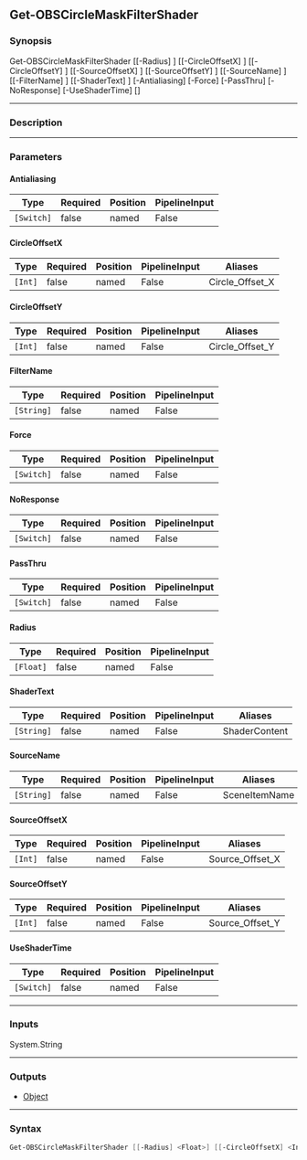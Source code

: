Get-OBSCircleMaskFilterShader
-----------------------------

### Synopsis
Get-OBSCircleMaskFilterShader [[-Radius] <float>] [[-CircleOffsetX] <int>] [[-CircleOffsetY] <int>] [[-SourceOffsetX] <int>] [[-SourceOffsetY] <int>] [[-SourceName] <string>] [[-FilterName] <string>] [[-ShaderText] <string>] [-Antialiasing] [-Force] [-PassThru] [-NoResponse] [-UseShaderTime] [<CommonParameters>]

---

### Description

---

### Parameters
#### **Antialiasing**

|Type      |Required|Position|PipelineInput|
|----------|--------|--------|-------------|
|`[Switch]`|false   |named   |False        |

#### **CircleOffsetX**

|Type   |Required|Position|PipelineInput|Aliases        |
|-------|--------|--------|-------------|---------------|
|`[Int]`|false   |named   |False        |Circle_Offset_X|

#### **CircleOffsetY**

|Type   |Required|Position|PipelineInput|Aliases        |
|-------|--------|--------|-------------|---------------|
|`[Int]`|false   |named   |False        |Circle_Offset_Y|

#### **FilterName**

|Type      |Required|Position|PipelineInput|
|----------|--------|--------|-------------|
|`[String]`|false   |named   |False        |

#### **Force**

|Type      |Required|Position|PipelineInput|
|----------|--------|--------|-------------|
|`[Switch]`|false   |named   |False        |

#### **NoResponse**

|Type      |Required|Position|PipelineInput|
|----------|--------|--------|-------------|
|`[Switch]`|false   |named   |False        |

#### **PassThru**

|Type      |Required|Position|PipelineInput|
|----------|--------|--------|-------------|
|`[Switch]`|false   |named   |False        |

#### **Radius**

|Type     |Required|Position|PipelineInput|
|---------|--------|--------|-------------|
|`[Float]`|false   |named   |False        |

#### **ShaderText**

|Type      |Required|Position|PipelineInput|Aliases      |
|----------|--------|--------|-------------|-------------|
|`[String]`|false   |named   |False        |ShaderContent|

#### **SourceName**

|Type      |Required|Position|PipelineInput|Aliases      |
|----------|--------|--------|-------------|-------------|
|`[String]`|false   |named   |False        |SceneItemName|

#### **SourceOffsetX**

|Type   |Required|Position|PipelineInput|Aliases        |
|-------|--------|--------|-------------|---------------|
|`[Int]`|false   |named   |False        |Source_Offset_X|

#### **SourceOffsetY**

|Type   |Required|Position|PipelineInput|Aliases        |
|-------|--------|--------|-------------|---------------|
|`[Int]`|false   |named   |False        |Source_Offset_Y|

#### **UseShaderTime**

|Type      |Required|Position|PipelineInput|
|----------|--------|--------|-------------|
|`[Switch]`|false   |named   |False        |

---

### Inputs
System.String

---

### Outputs
* [Object](https://learn.microsoft.com/en-us/dotnet/api/System.Object)

---

### Syntax
```PowerShell
Get-OBSCircleMaskFilterShader [[-Radius] <Float>] [[-CircleOffsetX] <Int>] [[-CircleOffsetY] <Int>] [[-SourceOffsetX] <Int>] [[-SourceOffsetY] <Int>] [-Antialiasing <Switch>] [[-SourceName] <String>] [[-FilterName] <String>] [[-ShaderText] <String>] [-Force <Switch>] [-PassThru <Switch>] [-NoResponse <Switch>] [-UseShaderTime <Switch>] [<CommonParameters>]
```
